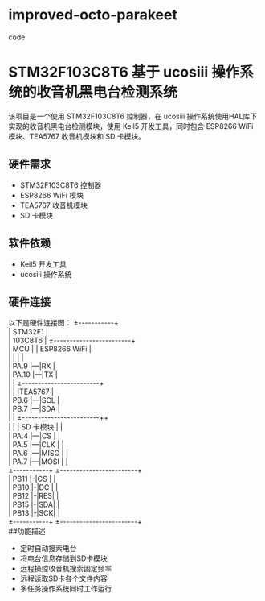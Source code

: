 # improved-octo-parakeet
code
# STM32F103C8T6 基于 ucosiii 操作系统的收音机黑电台检测系统
该项目是一个使用 STM32F103C8T6 控制器，在 ucosiii 操作系统使用HAL库下实现的收音机黑电台检测模块，使用 Keil5 开发工具，同时包含 ESP8266 WiFi 模块、TEA5767 收音机模块和 SD 卡模块。
## 硬件需求
- STM32F103C8T6 控制器
- ESP8266 WiFi 模块
- TEA5767 收音机模块
- SD 卡模块
## 软件依赖
- Keil5 开发工具
- ucosiii 操作系统
## 硬件连接
以下是硬件连接图：
±-----------+  
| STM32F1  |  
| 103C8T6  | ±------------------------+  
| MCU      | | ESP8266 WiFi |  
|          | |              |  
| PA.9     |—|RX            |  
| PA.10    |—|TX            |  
|          | ±------------------------+  
|          | |TEA5767     |  
| PB.6     |—|SCL         |  
| PB.7     |—|SDA         |  
|          | ±------------------------++  
|          | | SD 卡模块 |  |  
| PA.4     |—|CS |         |  
| PA.5     |—|CLK |        |  
| PA.6     |—|MISO |       |  
| PA.7     |—|MOSI |       |  
±-----------+ ±------------------------+  
| PB11     |-|CS |         |  
| PB10     |-|DC |         |  
| PB12     |-|RES|         |  
| PB15     |-|SDA|         |  
| PB13     |-|SCK|         |  
±-----------+ ±------------------------+  
##功能描述
- 定时自动搜索电台
- 将电台信息存储到SD卡模块
- 远程操控收音机搜索固定频率
- 远程读取SD卡各个文件内容
- 多任务操作系统同时工作运行
